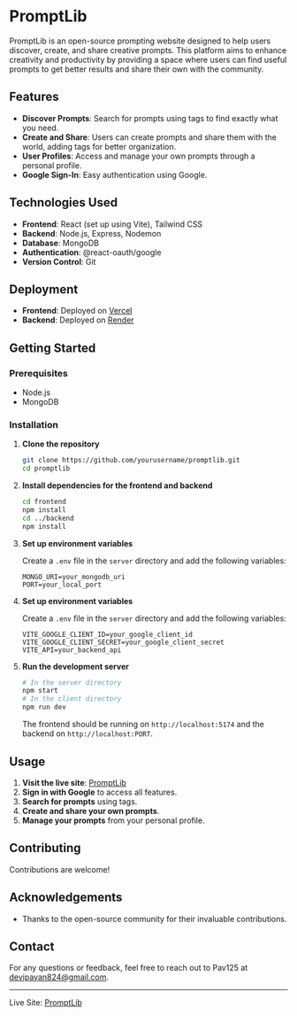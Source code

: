 # PromptLib

PromptLib is an open-source prompting website designed to help users discover, create, and share creative prompts. This platform aims to enhance creativity and productivity by providing a space where users can find useful prompts to get better results and share their own with the community.

## Features

- **Discover Prompts**: Search for prompts using tags to find exactly what you need.
- **Create and Share**: Users can create prompts and share them with the world, adding tags for better organization.
- **User Profiles**: Access and manage your own prompts through a personal profile.
- **Google Sign-In**: Easy authentication using Google.

## Technologies Used

- **Frontend**: React (set up using Vite), Tailwind CSS
- **Backend**: Node.js, Express, Nodemon
- **Database**: MongoDB
- **Authentication**: @react-oauth/google
- **Version Control**: Git

## Deployment

- **Frontend**: Deployed on [Vercel](https://vercel.com)
- **Backend**: Deployed on [Render](https://render.com)

## Getting Started

### Prerequisites

- Node.js
- MongoDB

### Installation

1. **Clone the repository**
    ```bash
    git clone https://github.com/yourusername/promptlib.git
    cd promptlib
    ```

2. **Install dependencies for the frontend and backend**
    ```bash
    cd frontend
    npm install
    cd ../backend
    npm install
    ```

3. **Set up environment variables**

    Create a `.env` file in the `server` directory and add the following variables:
    ```plaintext
    MONGO_URI=your_mongodb_uri
    PORT=your_local_port
    ```
4. **Set up environment variables**

    Create a `.env` file in the `server` directory and add the following variables:
    ```plaintext
    VITE_GOOGLE_CLIENT_ID=your_google_client_id
    VITE_GOOGLE_CLIENT_SECRET=your_google_client_secret
    VITE_API=your_backend_api
    ```

5. **Run the development server**
    ```bash
    # In the server directory
    npm start
    # In the client directory
    npm run dev
    ```

    The frontend should be running on `http://localhost:5174` and the backend on `http://localhost:PORT`.

## Usage

1. **Visit the live site**: [PromptLib](https://prompt-lib-nu.vercel.app)
2. **Sign in with Google** to access all features.
3. **Search for prompts** using tags.
4. **Create and share your own prompts**.
5. **Manage your prompts** from your personal profile.

## Contributing

Contributions are welcome!

## Acknowledgements

- Thanks to the open-source community for their invaluable contributions.

## Contact

For any questions or feedback, feel free to reach out to Pav125 at [devipavan824@gmail.com](mailto:devipavan824@gmail.com).

---

Live Site: [PromptLib](https://prompt-lib-nu.vercel.app)
